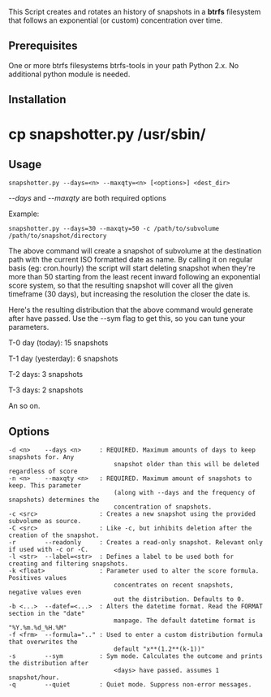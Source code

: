 This Script creates and rotates an history of snapshots in a <b>btrfs</b> filesystem that follows an exponential (or custom) concentration over time.


Prerequisites
-------------

One or more btrfs filesystems
btrfs-tools in your path
Python 2.x. No additional python module is needed.


Installation
------------

 # cp snapshotter.py /usr/sbin/


Usage
-----

    snapshotter.py --days=<n> --maxqty=<n> [<options>] <dest_dir>

<i>--days</i> and <i>--maxqty</i> are both required options

Example:

    snapshotter.py --days=30 --maxqty=50 -c /path/to/subvolume /path/to/snapshot/directory

The above command will create a snapshot of subvolume at the destination path with the current ISO formatted date as name. By calling it on regular basis (eg: cron.hourly) the script will start deleting snapshot when they're more than 50 starting from the least recent inward following an exponential score system, so that the resulting snapshot will cover all the given timeframe (30 days), but increasing the resolution the closer the date is.

Here's the resulting distribution that the above command would generate after <days> have passed. Use the --sym flag to get this, so you can tune your parameters.

T-0 day (today): 15 snapshots

T-1 day (yesterday): 6 snapshots

T-2 days: 3 snapshots

T-3 days: 2 snapshots

An so on.


Options
-------
    -d <n>    --days <n>     : REQUIRED. Maximum amounts of days to keep snapshots for. Any
                                 snapshot older than this will be deleted regardless of score
    -n <n>    --maxqty <n>   : REQUIRED. Maximum amount of snapshots to keep. This parameter 
                                 (along with --days and the frequency of snapshots) determines the
                                 concentration of snapshots.
    -c <src>                 : Creates a new snapshot using the provided subvolume as source.
    -C <src>                 : Like -c, but inhibits deletion after the creation of the snapshot.
    -r        --readonly     : Creates a read-only snapshot. Relevant only if used with -c or -C.
    -l <str>  --label=<str>  : Defines a label to be used both for creating and filtering snapshots.
    -k <float>               : Parameter used to alter the score formula. Positives values 
                                 concentrates on recent snapshots, negative values even
                                 out the distribution. Defaults to 0.
    -b <...>  --datef=<...>  : Alters the datetime format. Read the FORMAT section in the "date"
                                 manpage. The default datetime format is "%Y.%m.%d_%H.%M"
    -f <frm>  --formula=".." : Used to enter a custom distribution formula that overwrites the
                                 default "x**(1.2**(k-1))"
    -s        --sym          : Sym mode. Calculates the outcome and prints the distribution after 
                                 <days> have passed. assumes 1 snapshot/hour.
    -q        --quiet        : Quiet mode. Suppress non-error messages.

